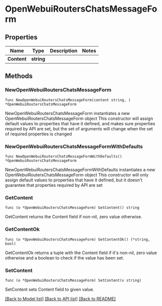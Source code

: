 # OpenWebuiRoutersChatsMessageForm

## Properties

Name | Type | Description | Notes
------------ | ------------- | ------------- | -------------
**Content** | **string** |  | 

## Methods

### NewOpenWebuiRoutersChatsMessageForm

`func NewOpenWebuiRoutersChatsMessageForm(content string, ) *OpenWebuiRoutersChatsMessageForm`

NewOpenWebuiRoutersChatsMessageForm instantiates a new OpenWebuiRoutersChatsMessageForm object
This constructor will assign default values to properties that have it defined,
and makes sure properties required by API are set, but the set of arguments
will change when the set of required properties is changed

### NewOpenWebuiRoutersChatsMessageFormWithDefaults

`func NewOpenWebuiRoutersChatsMessageFormWithDefaults() *OpenWebuiRoutersChatsMessageForm`

NewOpenWebuiRoutersChatsMessageFormWithDefaults instantiates a new OpenWebuiRoutersChatsMessageForm object
This constructor will only assign default values to properties that have it defined,
but it doesn't guarantee that properties required by API are set

### GetContent

`func (o *OpenWebuiRoutersChatsMessageForm) GetContent() string`

GetContent returns the Content field if non-nil, zero value otherwise.

### GetContentOk

`func (o *OpenWebuiRoutersChatsMessageForm) GetContentOk() (*string, bool)`

GetContentOk returns a tuple with the Content field if it's non-nil, zero value otherwise
and a boolean to check if the value has been set.

### SetContent

`func (o *OpenWebuiRoutersChatsMessageForm) SetContent(v string)`

SetContent sets Content field to given value.



[[Back to Model list]](../README.md#documentation-for-models) [[Back to API list]](../README.md#documentation-for-api-endpoints) [[Back to README]](../README.md)


